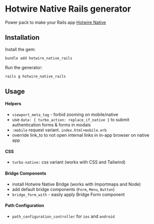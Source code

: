 # Hotwire Native Rails generator

Power pack to make your Rails app [Hotwire Native](https://native.hotwired.dev)

## Installation

Install the gem:

```sh
bundle add hotwire_native_rails
```

Run the generator:

```sh
rails g hotwire_native_rails
```

## Usage

#### Helpers
- `viewport_meta_tag` - forbid zooming on mobile/native
- use `data: { turbo_action: replace_if_native }` to submit authentication forms & forms in modals
- `:mobile` request variant. `index.html+mobile.erb`
- override link_to to not open internal links in in-app browser on native app

#### CSS
- `turbo-native:` css variant (works with CSS and Tailwind)

#### Bridge Components
- install Hotwire Native Bridge (works with Importmaps and Node)
- add default bridge components (`Form`, `Menu`, `Button`)
- `bridge_form_with` - easily apply Bridge Form component

#### Path Configuration
- `path_configuration_controller` for `ios` and `android`
